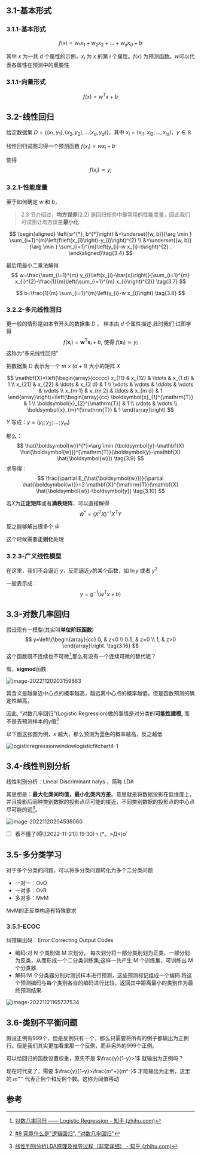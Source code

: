 ## 3.1-基本形式

### 3.1.1-基本形式

$$
f(x) = w_1 x_1 + w_2 x_2 + \dots + w_d x_d + b \tag{3.1}
$$


其中 $x$ 为一共 $d$ 个属性的示例，$x_i$ 为 $x$ 的第 $i$ 个属性。$f(x)$ 为预测函数。$w$可以代表各属性在预测中的重要性



### 3.1.1-向量形式

$$
f(x) = w^Tx+b\tag{3.2}
$$



## 3.2-线性回归

给定数据集 $D = \{(x_1,y_1), (x_2, y_2), \dots (x_d, y_d)\}$，其中 $x_i = (x_{i1}; x_{i2};\dots;x_{id})$，$y\in \mathbb{R}$ 

线性回归试图习得一个预测函数 $f(x_i) = w x_i + b$ 

使得 
$$
f(x_i) \simeq y_i\tag{3.3}
$$

### 3.2.1-性能度量

至于如何确定 $w$ 和 $b$，

> 2.3 节介绍过，**均方误差**(2.2) 是回归任务中最常用的性能度量，因此我们可试图让均方误差**最小化**

$$
\begin{aligned}
\left(w^{*}, b^{*}\right) &=\underset{(w, b)}{\arg \min } \sum_{i=1}^{m}\left(f\left(x_{i}\right)-y_{i}\right)^{2} \\
&=\underset{(w, b)}{\arg \min } \sum_{i=1}^{m}\left(y_{i}-w x_{i}-b\right)^{2} .
\end{aligned}\tag{3.4}
$$



最后用最小二乘法解得
$$
w=\frac{\sum_{i=1}^{m} y_{i}\left(x_{i}-\bar{x}\right)}{\sum_{i=1}^{m} x_{i}^{2}-\frac{1}{m}\left(\sum_{i=1}^{m} x_{i}\right)^{2}}
\tag{3.7}
$$

$$
b=\frac{1}{m} \sum_{i=1}^{m}\left(y_{i}-w x_{i}\right)
\tag{3.8}
$$


### 3.2.2-多元线性回归
更一般的情形是如本节开头的数据集 $D$ ， 样本由 $d$ 个属性描述.此时我们
试图学得
$$
f\left(\boldsymbol{x}_{i}\right)=\boldsymbol{w}^{\mathrm{T}} \boldsymbol{x}_{i}+b \text {, 使得 } f\left(\boldsymbol{x}_{i}\right) \simeq y_{i}
$$
这称为“多元线性回归”

把数据集 $D$ 表示为一个 $m \times (d + 1)$ 大小的矩阵 $X$

$$
\mathbf{X}=\left(\begin{array}{ccccc}
x_{11} & x_{12} & \ldots & x_{1 d} & 1 \\
x_{21} & x_{22} & \ldots & x_{2 d} & 1 \\
\vdots & \vdots & \ddots & \vdots & \vdots \\
x_{m 1} & x_{m 2} & \ldots & x_{m d} & 1
\end{array}\right)=\left(\begin{array}{cc}
\boldsymbol{x}_{1}^{\mathrm{T}} & 1 \\
\boldsymbol{x}_{2}^{\mathrm{T}} & 1 \\
\vdots & \vdots \\
\boldsymbol{x}_{m}^{\mathrm{T}} & 1
\end{array}\right)
$$


$Y$ 写成：$y = (y_1;y_2;\dots;y_m)$

那么：
$$
\hat{\boldsymbol{w}}^{*}=\arg \min (\boldsymbol{y}-\mathbf{X} \hat{\boldsymbol{w}})^{\mathrm{T}}(\boldsymbol{y}-\mathbf{X} \hat{\boldsymbol{w}}) \tag{3.9}
$$
求导得：
$$
\frac{\partial E_{\hat{\boldsymbol{w}}}}{\partial \hat{\boldsymbol{w}}}=2 \mathbf{X}^{\mathrm{T}}(\mathbf{X} \hat{\boldsymbol{w}}-\boldsymbol{y})
\tag{3.10}
$$


若$X$为**正定矩阵**或者**满秩矩阵**，可以直接解得
$$
\hat{w}^* = (X^TX)^{-1} X^T Y
$$


反之能够解出很多个 $\hat{w}$

这个时候需要**正则化**处理



### 3.2.3-广义线性模型

在这里，我们不会逼近 $y$，反而逼近$y$的某个函数，如 $\ln{y}$ 或者 $y^2$

一般表示成：
$$
y = g^{-1}(w^Tx+b)
$$


## 3.3-对数几率回归

假设现有一模型(其实叫**单位阶跃函数**)
$$
y=\left\{\begin{array}{cc}
0, & z<0 \\
0.5, & z=0 \\
1, & z>0
\end{array}\right.
\tag{3.16}
$$
这个函数既不连续也不可微[^1],那么有没有一个连续可微的替代呢？

有，**sigmod**函数

![image-20221120203159863](https://pic-1257412153.cos.ap-nanjing.myqcloud.com/images/2022/11/20/image-20221120203159863-aaab98.png)

其含义是越靠近中心点的概率越高，越远离中心点的概率越低，但是函数预测的确定性越高。

因此, “对数几率回归”(Logistic Regression)做的事情是对分类的**可能性建模,** 而不是去预测样本的y值[^2]

以下面这张图为例，$x$ 越大，那么预测为蓝色的概率越高，反之越低

![logisticregressionwindowlogisticfitchart4-1](https://pic-1257412153.cos.ap-nanjing.myqcloud.com/images/2022/11/20/LogisticRegressionWindowLogisticFitChart4-1-a69d38.png)

## 3.4-线性判别分析

线性判别分析：Linear Discriminant nalys ，简称 LDA

其思想是：**最大化类间均值，最小化类内方差**。意思就是将数据投影在低维度上，并且投影后同种类别数据的投影点尽可能的接近，不同类别数据的投影点的中心点尽可能的远[^3]。

![image-20221120204536060](https://pic-1257412153.cos.ap-nanjing.myqcloud.com/images/2022/11/20/image-20221120204536060-1b30ab.png)

- [ ] 看不懂了(@[[2022-11-21]] 19:30)ヽ(\*。>Д<)o゜





## 3.5-多分类学习

对于多个分类的问题，可以将多分类问题转化为多个二分类问题

- 一对一：OvO
- 一对多：OvR
- 多对多：MvM

MvM的正反类构造有特殊要求

### 3.5.1-ECOC

纠错输出码：Error Correcting Output Codes



- 编码:对 N 个类别做 M 次划分， 每次划分将一部分类别划为正类，一部分划为反类，从而形成一个二分类训练集;这样一共产生 M 个训练集，可训练出 M 个分类器.
- 解码:M 个分类器分别对测试样本进行预测，这些预测标记组成一个编码.将这个预测编码与每个类别各自的编码进行比较，返回其中距离最小的类别作为最终预测结果.

![image-20221121165737534](https://pic-1257412153.cos.ap-nanjing.myqcloud.com/images/2022/11/21/image-20221121165737534-119c01.png)



## 3.6-类别不平衡问题

假设正例有999个，但是反例只有一个，那么只需要将所有的例子都输出为正例行。但是我们其实更加看重那一个反例，而非另外的999个正例。

可以给回归的函数设置权重，原先不是 $\frac{y}{1-y}>1$ 就输出为正例吗？

现在时代变了，需要 $\frac{y}{1-y}>\frac{m^+}{m^-}$ 才能输出为正例，这里的 $m^{+-}$ 代表正例个和反例个数。这称为阔值移动 



## 参考

[^1]: [对数几率回归 —— Logistic Regression - 知乎 (zhihu.com)](https://zhuanlan.zhihu.com/p/36670444)

[^2]: [#8 究竟什么是"逻辑回归", "对数几率回归"](http://nooverfit.com/wp/8-终于搞清楚什么是逻辑回归-对数几率回归-logistic-regression/)

[^3]: [线性判别分析LDA原理及推导过程（非常详细） - 知乎 (zhihu.com)](https://zhuanlan.zhihu.com/p/79696530?utm_id=0)
[^4]:
[^5]:
[^6]:



